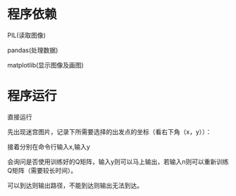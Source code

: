 # 程序依赖

PIL(读取图像)

pandas(处理数据)

matplotlib(显示图像及画图)

# 程序运行

直接运行

先出现迷宫图片，记录下所需要选择的出发点的坐标（看右下角（x，y））：

接着分别在命令行输入x,输入y

会询问是否使用训练好的Q矩阵，输入y则可以马上输出，若输入n则可以重新训练Q矩阵（需要较长时间）。

可以到达则输出路径，不能到达则输出无法到达。